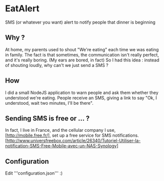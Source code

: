 # EatAlert
SMS (or whatever you want) alert to notify people that dinner is beginning
## Why ?
At home, my parents used to shout "We're eating" each time we was eating in family.
The fact is that sometimes, the communication isn't really perfect, and it's really boring.
(My ears are bored, in fact)
So I had this idea : instead of shouting loudly, why can't we just send a SMS ?

## How
I did a small NodeJS application to warn people and ask them whether they understood we're eating. People receive an SMS, giving a link to say "Ok, I understood, wait two minutes, I'll be there".

## Sending SMS is free or ... ?
In fact, I live in France, and the cellular company I use, [http://mobile.free.fr/], set up a free service for SMS notifications. [http://www.universfreebox.com/article/26340/Tutoriel-Utiliser-la-notification-SMS-Free-Mobile-avec-un-NAS-Synology]

## Configuration
Edit '''configuration.json''' :)
